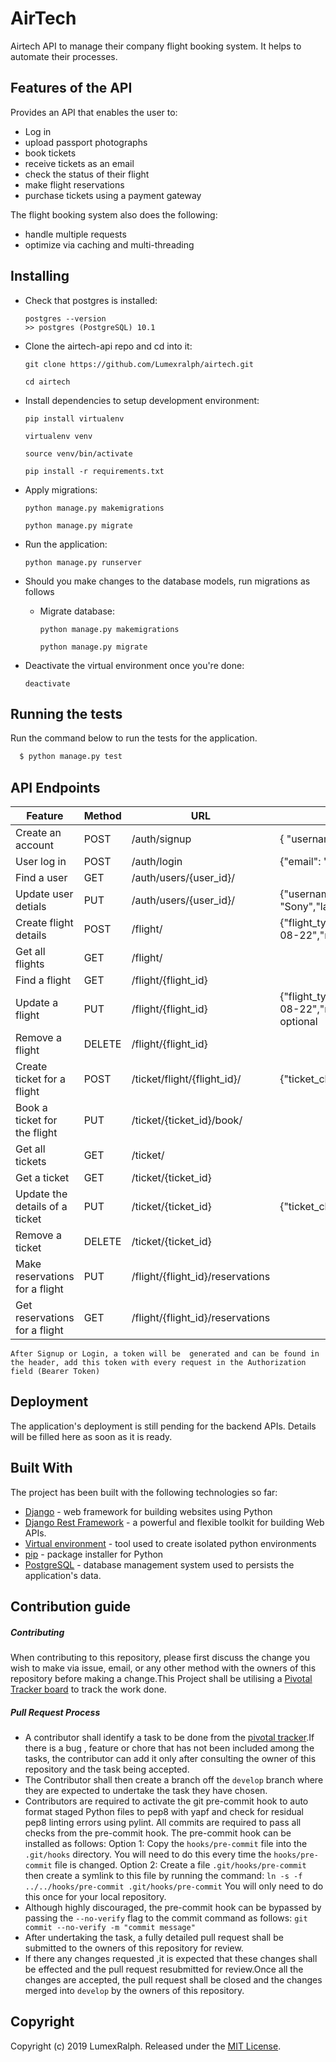 # AirTech

Airtech API to manage their company flight booking system. It helps to automate their processes.

## Features of the API

Provides an API that enables the user to:

- Log in
- upload passport photographs
- book tickets
- receive tickets as an email
- check the status of their flight
- make flight reservations
- purchase tickets using a payment gateway

The flight booking system also does the following:

- handle multiple requests
- optimize via caching and multi-threading


## Installing

-   Check that postgres is installed:

    ```
    postgres --version
    >> postgres (PostgreSQL) 10.1
    ```

-   Clone the airtech-api repo and cd into it:

    ```
    git clone https://github.com/Lumexralph/airtech.git

    cd airtech

-   Install dependencies to setup development environment:

    ```
    pip install virtualenv

    virtualenv venv

    source venv/bin/activate

    pip install -r requirements.txt

    ```

-   Apply migrations:

    ```
    python manage.py makemigrations

    python manage.py migrate
    ```


-   Run the application:

    ```
    python manage.py runserver
    ```


-   Should you make changes to the database models, run migrations as follows

    -   Migrate database:

        ```
        python manage.py makemigrations

        python manage.py migrate
        ```


-   Deactivate the virtual environment once you're done:
    ```
    deactivate
    ```

## Running the tests

Run the command below to run the tests for the application.
```sh
  $ python manage.py test
  ```

## API Endpoints

  Feature | Method | URL | Payload
  -------- | ------- | ------- | --------
  Create an account | POST | /auth/signup | {	"username": "name","email": "name@gmail.com","password": "name"}
  User log in | POST | /auth/login | {"email": "Sony@gmagil.com",	"password": "dayo"}
  Find a user | GET | /auth/users/{user_id}/ |
  Update user detials | PUT | /auth/users/{user_id}/ | {"username":"Sony","email":"Sony@gmagil.com","first_name": "Sony","last_name":"sunny","image_url":"image","is_admin":false} - all fields are optional
  Create flight details | POST | /flight/ | {"flight_type":"economy","to_location":"Abuja","from_location":"Lagos","departure_date":"2019-08-22","return_date":"2019-08-27","total_seats":50,"available_seats":37}
  Get all flights | GET | /flight/ |
  Find a flight | GET | /flight/{flight_id} |
  Update a flight | PUT | /flight/{flight_id} | {"flight_type":"economy","to_location":"Abuja","from_location":"Lagos","departure_date":"2019-08-22","return_date":"2019-08-27","total_seats":50,"available_seats":37} - all fields are optional
  Remove a flight | DELETE | /flight/{flight_id} |
  Create ticket for a flight | POST | /ticket/flight/{flight_id}/ | {"ticket_class":"BS","cost":0} - BS - Business
  Book a ticket for the flight | PUT | /ticket/{ticket_id}/book/ |
  Get all tickets | GET | /ticket/ |
  Get a ticket | GET | /ticket/{ticket_id} |
  Update the details of a ticket | PUT | /ticket/{ticket_id} | {"ticket_class":"BS","cost":0}
  Remove a ticket | DELETE | /ticket/{ticket_id} |
  Make reservations for a flight | PUT | /flight/{flight_id}/reservations |
  Get reservations for a flight | GET | /flight/{flight_id}/reservations |




  `After Signup or Login, a token will be  generated and can be found in the header, add this token with every request in the Authorization field (Bearer Token)`
## Deployment

The application's deployment is still pending for the backend APIs. Details will be filled here as soon as it is ready.

## Built With

The project has been built with the following technologies so far:

* [Django](https://www.djangoproject.com/) - web framework for building websites using Python
* [Django Rest Framework](https://www.django-rest-framework.org) - a powerful and flexible toolkit for building Web APIs.
* [Virtual environment](https://virtualenv.pypa.io/en/stable/) - tool used to create isolated python environments
* [pip](https://pip.pypa.io/en/stable/) - package installer for Python
* [PostgreSQL](https://www.postgresql.org/) - database management system used to persists the application's data.


## Contribution guide

##### Contributing

When contributing to this repository, please first discuss the change you wish to make via issue, email, or any other method with the owners of this repository before making a change.This Project shall be utilising a [Pivotal Tracker board](https://www.pivotaltracker.com/n/projects/2170023) to track the work done.

##### Pull Request Process

-   A contributor shall identify a task to be done from the [pivotal tracker](https://www.pivotaltracker.com/n/projects/2374367).If there is a bug , feature or chore that has not been included among the tasks, the contributor can add it only after consulting the owner of this repository and the task being accepted.
-   The Contributor shall then create a branch off the `develop` branch where they are expected to undertake the task they have chosen.
-   Contributors are required to activate the git pre-commit hook to auto format staged Python files to pep8 with yapf and check for residual pep8 linting errors using pylint.
    All commits are required to pass all checks from the pre-commit hook.
    The pre-commit hook can be installed as follows:
    Option 1: Copy the `hooks/pre-commit` file into the `.git/hooks` directory.
    You will need to do this every time the `hooks/pre-commit` file is changed.
    Option 2: Create a file `.git/hooks/pre-commit` then create a symlink to this file by running the command:
    `ln -s -f ../../hooks/pre-commit .git/hooks/pre-commit`
    You will only need to do this once for your local repository.
-   Although highly discouraged, the pre-commit hook can be bypassed by passing the `--no-verify` flag to the commit command as follows:
    `git commit --no-verify -m "commit message"`
-   After undertaking the task, a fully detailed pull request shall be submitted to the owners of this repository for review.
-   If there any changes requested ,it is expected that these changes shall be effected and the pull request resubmitted for review.Once all the changes are accepted, the pull request shall be closed and the changes merged into `develop` by the owners of this repository.


## Copyright

Copyright (c) 2019 LumexRalph. Released under the [MIT License](https://github.com/Lumexralph/airtech/blob/develop/LICENSE).
